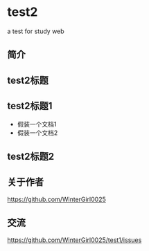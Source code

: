 # test2
 a test for study web

## 简介

## test2标题

## test2标题1
- 假装一个文档1
- 假装一个文档2

## test2标题2

## 关于作者
https://github.com/WinterGirl0025

## 交流
https://github.com/WinterGirl0025/test1/issues

